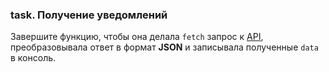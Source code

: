 ### task. Получение уведомлений

Завершите функцию, чтобы она делала `fetch` запрос к [API](https://jsdemo-3f387-default-rtdb.europe-west1.firebasedatabase.app/notifications/new.json), преобразовывала ответ в формат **JSON** и записывала полученные `data` в консоль.